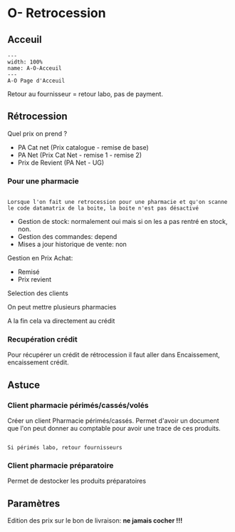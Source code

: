 # O- Retrocession

## Acceuil

```{figure} Docs/A-O.png
---
width: 100%
name: A-O-Acceuil
---
A-O Page d'Acceuil
```


Retour au fournisseur = retour labo, pas de payment.

## Rétrocession

Quel prix on prend ?

- PA Cat net (Prix catalogue - remise de base)
- PA Net (Prix Cat Net - remise 1 - remise 2)
- Prix de Revient (PA Net - UG)

### Pour une pharmacie

```{note}

Lorsque l'on fait une retrocession pour une pharmacie et qu'on scanne le code datamatrix de la boite, la boite n'est pas désactivé

```

- Gestion de stock: normalement oui mais si on les a pas rentré en stock, non.
- Gestion des commandes: depend
- Mises a jour historique de vente: non

Gestion en Prix Achat:

- Remisé
- Prix revient

Selection des clients

On peut mettre plusieurs pharmacies

A la fin cela va directement au crédit

### Recupération crédit

Pour récupérer un crédit de rétrocession il faut aller dans Encaissement, encaissement crédit.

## Astuce

### Client pharmacie périmés/cassés/volés

Créer un client Pharmacie périmés/cassés. Permet d'avoir un document que l'on peut donner au comptable pour avoir une trace de ces produits.

```{note}

Si périmés labo, retour fournisseurs

```


### Client pharmacie préparatoire

Permet de destocker les produits préparatoires

## Paramètres

Edition des prix sur le bon de livraison: **ne jamais cocher !!!**

